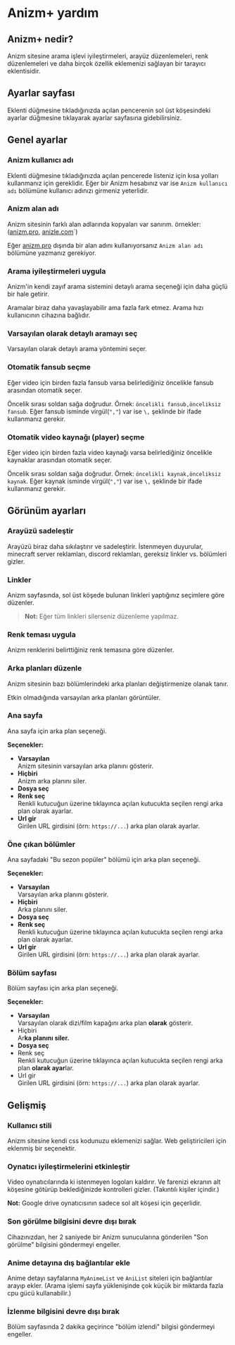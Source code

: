 # Anizm+ yardım

## Anizm+ nedir?

Anizm sitesine arama işlevi iyileştirmeleri, arayüz düzenlemeleri, renk düzenlemeleri ve daha birçok özellik eklemenizi sağlayan bir tarayıcı eklentisidir.

## Ayarlar sayfası

Eklenti düğmesine tıkladığınızda açılan pencerenin sol üst köşesindeki ayarlar düğmesine tıklayarak  ayarlar sayfasına gidebilirsiniz.

## Genel ayarlar

### Anizm kullanıcı adı

Eklenti düğmesine tıkladığınızda açılan pencerede listeniz için kısa yolları kullanmanız için gereklidir. Eğer bir Anizm hesabınız var ise `Anizm kullanıcı adı` bölümüne kullanıcı adınızı girmeniz yeterlidir.

### Anizm alan adı

Anizm sitesinin farklı alan adlarında kopyaları var sanırım. örnekler: ([anizm.pro](https://anizm.pro/), [anizle.com](https://anizle.com/)`)

Eğer [anizm.pro](https://anizm.pro/) dışında bir alan adını kullanıyorsanız `Anizm alan adı` bölümüne yazmanız gerekiyor.

### Arama iyileştirmeleri uygula

Anizm'in kendi zayıf arama sistemini detaylı arama seçeneği için daha güçlü bir hale getirir.

Aramalar biraz daha yavaşlayabilir ama fazla fark etmez. Arama hızı kullanıcının cihazına bağlıdır.

### Varsayılan olarak detaylı aramayı seç

Varsayılan olarak detaylı arama yöntemini seçer.

### Otomatik fansub seçme

Eğer video için birden fazla fansub varsa belirlediğiniz öncelikle fansub arasından otomatik seçer.

Öncelik sırası soldan sağa doğrudur. Örnek: `öncelikli fansub,önceliksiz fansub`. Eğer fansub isminde virgül(`","`) var ise `\,` şeklinde bir ifade kullanmanız gerekir.

### Otomatik video kaynağı (player) seçme

Eğer video için birden fazla video kaynağı varsa belirlediğiniz öncelikle kaynaklar arasından otomatik seçer.

Öncelik sırası soldan sağa doğrudur. Örnek: `öncelikli kaynak,önceliksiz kaynak`. Eğer kaynak isminde virgül(`","`) var ise `\,` şeklinde bir ifade kullanmanız gerekir.

## Görünüm ayarları

### Arayüzü sadeleştir

Arayüzü biraz daha sıkılaştırır ve sadeleştirir. İstenmeyen duyurular, minecraft server reklamları, discord reklamları, gereksiz linkler vs. bölümleri gizler.

### Linkler

Anizm sayfasında, sol üst köşede bulunan linkleri yaptığınız seçimlere göre düzenler.

> **Not:** Eğer tüm linkleri silerseniz düzenleme yapılmaz.

### Renk teması uygula

Anizm renklerini belirttiğiniz renk temasına göre düzenler.

<!-- ### Arka plan resimlerini kaldır

Ana sayfadaki ve bölüm sayfalarındaki arka plan resimlerini kaldırır. -->

### Arka planları düzenle

Anizm sitesinin bazı bölümlerindeki arka planları değiştirmenize olanak tanır.

Etkin olmadığında varsayılan arka planları görüntüler.

### Ana sayfa

Ana sayfa için arka plan seçeneği.

**Seçenekler:**
- **Varsayılan**<br>
  Anizm sitesinin varsayılan arka planını gösterir.
- **Hiçbiri**<br>
  Anizm arka planını siler.
- **Dosya seç**
- **Renk seç**<br>
  Renkli kutucuğun üzerine tıklayınca açılan kutucukta seçilen rengi arka plan olarak ayarlar.
- **Url gir**<br>
  Girilen URL girdisini (örn: `https://...`) arka plan olarak ayarlar.

### Öne çıkan bölümler

Ana sayfadaki "Bu sezon popüler" bölümü için arka plan seçeneği.

**Seçenekler:**
- **Varsayılan**<br>
  Varsayılan arka planını gösterir.
- **Hiçbiri**<br>
  Arka planını siler.
- **Dosya seç**
- **Renk seç**<br>
  Renkli kutucuğun üzerine tıklayınca açılan kutucukta seçilen rengi arka plan olarak ayarlar.
- **Url gir**<br>
  Girilen URL girdisini (örn: `https://...`) arka plan olarak ayarlar.

### Bölüm sayfası

Bölüm sayfası için arka plan seçeneği.

**Seçenekler:**
- **Varsayılan**<br>
  Varsayılan olarak dizi/film kapağını arka plan **olarak** gösterir.
- Hiçbiri<br>
  Ar**ka planını siler.**
- **Dosya seç**
- Renk seç<br>
  Renkli kutucuğun üzerine tıklayınca açılan kutucukta seçilen rengi arka plan **olarak ayar**lar.
- Url gir<br>
  Girilen URL girdisini (örn: `https://...`) arka plan olarak ayarlar.

## Gelişmiş

### Kullanıcı stili

Anizm sitesine kendi css kodunuzu eklemenizi sağlar. Web geliştiricileri için eklenmiş bir seçenektir.

### Oynatıcı iyileştirmelerini etkinleştir

Video oynatıcılarında ki istenmeyen logoları kaldırır. Ve farenizi ekranın alt köşesine götürüp beklediğinizde kontrolleri gizler. (Takıntılı kişiler içindir.)

**Not:** Google drive oynatıcısının sadece sol alt köşesi için geçerlidir.

### Son görülme bilgisini devre dışı bırak

Cihazınızdan, her 2 saniyede bir Anizm sunucularına gönderilen "Son görülme" bilgisini göndermeyi engeller.

### Anime detayına dış bağlantılar ekle

Anime detayı sayfalarına `MyAnimeList` ve `AniList` siteleri için bağlantılar arayıp ekler. (Arama işlemi sayfa yüklenişinde çok küçük bir miktarda fazla cpu gücü kullanabilir.)

### İzlenme bilgisini devre dışı bırak

Bölüm sayfasında 2 dakika geçirince "bölüm izlendi" bilgisi göndermeyi engeller.
